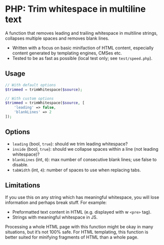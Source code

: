 # PHP: Trim whitespace in multiline text

A function that removes leading and trailing whitespace in multiline strings, collapses multiple spaces and removes blank lines.

-   Written with a focus on basic minifaction of HTML content, especially content generated by templating engines, CMSes etc.
-   Tested to be as fast as possible (local test only; see `test/speed.php`).

## Usage

```php
// With default options
$trimmed = trimWhitespace($source);

// With custom options
$trimmed = trimWhitespace($source, [
    'leading' => false,
    'blankLines' => 2
]);
```

## Options

-   `leading` (bool, `true`): should we trim leading whitespace?
-   `inside` (bool, `true`): should we collapse spaces within a line (not leading whitespace)?
-   `blankLines` (int, `0`): max number of consecutive blank lines; use false to disable.
-   `tabWidth` (int, `4`): number of spaces to use when replacing tabs.

## Limitations

If you use this on any string which has meaningful whitespace, you will lose information and perhaps break stuff. For example:

-   Preformatted text content in HTML (e.g. displayed with w `<pre>` tag).
-   Strings with meaningful whitespace in JS.

Processing a whole HTML page with this function might be okay in many situations, but it’s not 100% safe. For HTML templating, this function is better suited for minifying fragments of HTML than a whole page.
